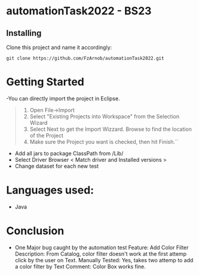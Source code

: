 # automationTask2022 - BS23
## Installing

Clone this project and name it accordingly:

``git clone https://github.com/FzArnob/automationTask2022.git``

# Getting Started
-You can directly import the project in Eclipse.

> 1. Open File->Import
> 2. Select "Existing Projects into Workspace" from the Selection Wizard
> 3. Select Next to get the Import Wizzard. Browse to find the location of the Project
> 4. Make sure the Project you want is checked, then hit Finish.``

- Add all jars to package ClassPath from /Lib/
- Select Driver Browser < Match driver and Installed versions >
- Change dataset for each new test

# Languages used:
- Java

# Conclusion
- One Major bug caught by the automation test
  Feature: Add Color Filter
  Description: From Catalog, color filter doesn't work at the first attemp click by the user on Text.
  Manually Tested: Yes, takes two attemp to add a color filter by Text
  Comment: Color Box works fine.
